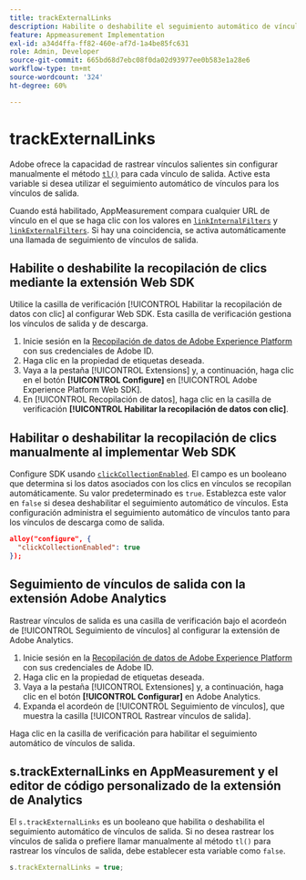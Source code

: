 ```yaml
---
title: trackExternalLinks
description: Habilite o deshabilite el seguimiento automático de vínculos de salida.
feature: Appmeasurement Implementation
exl-id: a34d4ffa-ff82-460e-af7d-1a4be85fc631
role: Admin, Developer
source-git-commit: 665bd68d7ebc08f0da02d93977ee0b583e1a28e6
workflow-type: tm+mt
source-wordcount: '324'
ht-degree: 60%

---
```


# trackExternalLinks

Adobe ofrece la capacidad de rastrear vínculos salientes sin configurar manualmente el método [`tl()`](../functions/tl-method.md) para cada vínculo de salida. Active esta variable si desea utilizar el seguimiento automático de vínculos para los vínculos de salida.

Cuando está habilitado, AppMeasurement compara cualquier URL de vínculo en el que se haga clic con los valores en [`linkInternalFilters`](linkinternalfilters.md) y [`linkExternalFilters`](linkexternalfilters.md). Si hay una coincidencia, se activa automáticamente una llamada de seguimiento de vínculos de salida.

## Habilite o deshabilite la recopilación de clics mediante la extensión Web SDK

Utilice la casilla de verificación [!UICONTROL Habilitar la recopilación de datos con clic] al configurar Web SDK. Esta casilla de verificación gestiona los vínculos de salida y de descarga.

1. Inicie sesión en la [Recopilación de datos de Adobe Experience Platform](https://experience.adobe.com/data-collection) con sus credenciales de Adobe ID.
1. Haga clic en la propiedad de etiquetas deseada.
1. Vaya a la pestaña [!UICONTROL Extensions] y, a continuación, haga clic en el botón **[!UICONTROL Configure]** en [!UICONTROL Adobe Experience Platform Web SDK].
1. En [!UICONTROL Recopilación de datos], haga clic en la casilla de verificación **[!UICONTROL Habilitar la recopilación de datos con clic]**.

## Habilitar o deshabilitar la recopilación de clics manualmente al implementar Web SDK

Configure SDK usando [`clickCollectionEnabled`](https://experienceleague.adobe.com/docs/experience-platform/edge/fundamentals/configuring-the-sdk.html#clickCollectionEnabled). El campo es un booleano que determina si los datos asociados con los clics en vínculos se recopilan automáticamente. Su valor predeterminado es `true`. Establezca este valor en `false` si desea deshabilitar el seguimiento automático de vínculos. Esta configuración administra el seguimiento automático de vínculos tanto para los vínculos de descarga como de salida.

```json
alloy("configure", {
  "clickCollectionEnabled": true
});
```

## Seguimiento de vínculos de salida con la extensión Adobe Analytics

Rastrear vínculos de salida es una casilla de verificación bajo el acordeón de [!UICONTROL Seguimiento de vínculos] al configurar la extensión de Adobe Analytics.

1. Inicie sesión en la [Recopilación de datos de Adobe Experience Platform](https://experience.adobe.com/data-collection) con sus credenciales de Adobe ID.
2. Haga clic en la propiedad de etiquetas deseada.
3. Vaya a la pestaña [!UICONTROL Extensiones] y, a continuación, haga clic en el botón **[!UICONTROL Configurar]** en Adobe Analytics.
4. Expanda el acordeón de [!UICONTROL Seguimiento de vínculos], que muestra la casilla [!UICONTROL Rastrear vínculos de salida].

Haga clic en la casilla de verificación para habilitar el seguimiento automático de vínculos de salida.

## s.trackExternalLinks en AppMeasurement y el editor de código personalizado de la extensión de Analytics

El `s.trackExternalLinks` es un booleano que habilita o deshabilita el seguimiento automático de vínculos de salida. Si no desea rastrear los vínculos de salida o prefiere llamar manualmente al método `tl()` para rastrear los vínculos de salida, debe establecer esta variable como `false`.

```js
s.trackExternalLinks = true;
```
